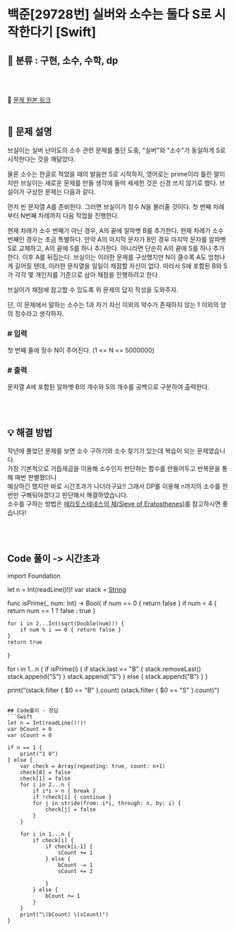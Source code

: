 # 백준[29728번] 실버와 소수는 둘다 S로 시작한다기 [Swift]

## 🔎 분류 : 구현, 소수, 수학, dp

<br><br>

🔗 [문제 원본 링크](https://www.acmicpc.net/problem/29728)
<br><br>

## 📝 문제 설명
브실이는 실버 난이도의 소수 관련 문제를 풀던 도중, "실버"와 "소수"가 동일하게 S로 시작한다는 것을 깨달았다.

물론 소수는 한글로 적었을 때의 발음만 S로 시작하지, 영어로는 prime이라 틀린 말이지만 브실이는 새로운 문제를 만들 생각에 들떠 세세한 것은 신경 쓰지 않기로 했다. 브실이가 구상한 문제는 다음과 같다.

먼저 빈 문자열 A를 준비한다. 그러면 브실이가 정수 $N$을 불러줄 것이다. 첫 번째 차례부터 N번째 차례까지 다음 작업을 진행한다.

현재 차례가 소수 번째가 아닌 경우, A의 끝에 알파벳 B를 추가한다.
현재 차례가 소수 번째인 경우는 조금 특별하다. 만약 A의 마지막 문자가 B인 경우 마지막 문자를 알파벳 S로 교체하고, A의 끝에 S를 하나 추가한다. 아니라면 단순히 A의 끝에 S를 하나 추가한다. 이후 A를 뒤집는다.
브실이는 이러한 문제를 구상했지만 N이 클수록 A도 엄청나게 길어질 텐데, 이러한 문자열을 일일이 채점할 자신이 없다. 따라서 S에 포함된 B와 S가 각각 몇 개인지를 기준으로 삼아 채점을 진행하려고 한다.

브실이가 채점에 참고할 수 있도록 위 문제의 답지 작성을 도와주자.

단, 이 문제에서 말하는 소수는 1과 자기 자신 이외의 약수가 존재하지 않는 1 이외의 양의 정수라고 생각하자.

### # 입력
첫 번째 줄에 정수 N이 주어진다.  (1 <= N <= 5000000)

### # 출력
문자열 $A$에 포함된 알파벳 B의 개수와 S의 개수를 공백으로 구분하여 출력한다.

<br><br>

## 💡 해결 방법
작년에 풀었던 문제를 보면 소수 구하기와 소수 찾기가 있는데 복습이 되는 문제였습니다. <br>
가장 기본적으로 거듭제곱을 이용해 소수인지 판단하는 함수를 만들어두고 반복문을 통해 매번 판별했더니<br>
예상하긴 했지만 바로 시간초과가 나더라구요!! 그래서 DP를 이용해 n까지의 소수를 한 번만 구해둬야겠다고 판단해서 해결하였습니다. <br>
소수를 구하는 방법은 [에라토스테네스의 체(Sieve of Eratosthenes)](https://iosdevsw.notion.site/Sieve-of-Eratosthenes-49bf84f837324d6e84510d39658677b8?pvs=4)를 참고하시면 좋습니다!

<br><br>

## Code 풀이 -> 시간초과
import Foundation

let n = Int(readLine()!)!
var stack = [String]()

func isPrime(_ num: Int) -> Bool{
    if num == 0 { return false }
    if num < 4 { 
        return num == 1 ? false : true
    }
    
    for i in 2...Int(sqrt(Double(num))) {
        if num % i == 0 { return false }
    }
    return true
}

for i in 1...n {
    if isPrime(i) {
        if stack.last == "B" {
            stack.removeLast()
            stack.append("S")
        }
        stack.append("S")
    } else {
        stack.append("B")
    }
}

print("\(stack.filter { $0 == "B" }.count) \(stack.filter { $0 == "S" }.count)")
```

## Code풀이 - 정답
```Swift
let n = Int(readLine()!)!
var bCount = 0
var sCount = 0

if n == 1 {
    print("1 0")
} else {
    var check = Array(repeating: true, count: n+1)
    check[0] = false
    check[1] = false
    for i in 2...n {
        if i*i > n { break }
        if !check[i] { continue }
        for j in stride(from: i*i, through: n, by: i) {
            check[j] = false
        }
    }

    for i in 1...n {
        if check[i] {
            if check[i-1] {
                sCount += 1
            } else {
                bCount -= 1
                sCount += 2
                
            }
        } else {
            bCount += 1
        }
    }
    print("\(bCount) \(sCount)")
}
```